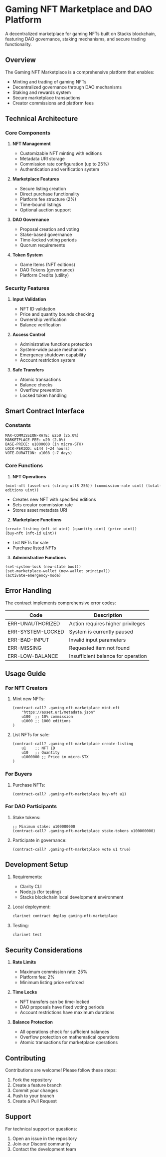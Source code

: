 # Gaming NFT Marketplace and DAO Platform

A decentralized marketplace for gaming NFTs built on Stacks blockchain, featuring DAO governance, staking mechanisms, and secure trading functionality.

## Overview

The Gaming NFT Marketplace is a comprehensive platform that enables:
- Minting and trading of gaming NFTs
- Decentralized governance through DAO mechanisms
- Staking and rewards system
- Secure marketplace transactions
- Creator commissions and platform fees

## Technical Architecture

### Core Components

1. **NFT Management**
   - Customizable NFT minting with editions
   - Metadata URI storage
   - Commission rate configuration (up to 25%)
   - Authentication and verification system

2. **Marketplace Features**
   - Secure listing creation
   - Direct purchase functionality
   - Platform fee structure (2%)
   - Time-bound listings
   - Optional auction support

3. **DAO Governance**
   - Proposal creation and voting
   - Stake-based governance
   - Time-locked voting periods
   - Quorum requirements

4. **Token System**
   - Game Items (NFT editions)
   - DAO Tokens (governance)
   - Platform Credits (utility)

### Security Features

1. **Input Validation**
   - NFT ID validation
   - Price and quantity bounds checking
   - Ownership verification
   - Balance verification

2. **Access Control**
   - Administrative functions protection
   - System-wide pause mechanism
   - Emergency shutdown capability
   - Account restriction system

3. **Safe Transfers**
   - Atomic transactions
   - Balance checks
   - Overflow prevention
   - Locked token handling

## Smart Contract Interface

### Constants

```clarity
MAX-COMMISSION-RATE: u250 (25.0%)
MARKETPLACE-FEE: u20 (2.0%)
BASE-PRICE: u1000000 (in micro-STX)
LOCK-PERIOD: u144 (~24 hours)
VOTE-DURATION: u1008 (~7 days)
```

### Core Functions

1. **NFT Operations**
```clarity
(mint-nft (asset-uri (string-utf8 256)) (commission-rate uint) (total-editions uint))
```
- Creates new NFT with specified editions
- Sets creator commission rate
- Stores asset metadata URI

2. **Marketplace Functions**
```clarity
(create-listing (nft-id uint) (quantity uint) (price uint))
(buy-nft (nft-id uint))
```
- List NFTs for sale
- Purchase listed NFTs

3. **Administrative Functions**
```clarity
(set-system-lock (new-state bool))
(set-marketplace-wallet (new-wallet principal))
(activate-emergency-mode)
```

## Error Handling

The contract implements comprehensive error codes:

| Code | Description |
|------|-------------|
| ERR-UNAUTHORIZED | Action requires higher privileges |
| ERR-SYSTEM-LOCKED | System is currently paused |
| ERR-BAD-INPUT | Invalid input parameters |
| ERR-MISSING | Requested item not found |
| ERR-LOW-BALANCE | Insufficient balance for operation |

## Usage Guide

### For NFT Creators

1. Mint new NFTs:
   ```clarity
   (contract-call? .gaming-nft-marketplace mint-nft 
       "https://asset.uri/metadata.json" 
       u100  ;; 10% commission
       u1000 ;; 1000 editions
   )
   ```

2. List NFTs for sale:
   ```clarity
   (contract-call? .gaming-nft-marketplace create-listing 
       u1    ;; NFT ID
       u10   ;; Quantity
       u1000000 ;; Price in micro-STX
   )
   ```

### For Buyers

1. Purchase NFTs:
   ```clarity
   (contract-call? .gaming-nft-marketplace buy-nft u1)
   ```

### For DAO Participants

1. Stake tokens:
   ```clarity
   ;; Minimum stake: u100000000
   (contract-call? .gaming-nft-marketplace stake-tokens u100000000)
   ```

2. Participate in governance:
   ```clarity
   (contract-call? .gaming-nft-marketplace vote u1 true)
   ```

## Development Setup

1. Requirements:
   - Clarity CLI
   - Node.js (for testing)
   - Stacks blockchain local development environment

2. Local deployment:
   ```bash
   clarinet contract deploy gaming-nft-marketplace
   ```

3. Testing:
   ```bash
   clarinet test
   ```

## Security Considerations

1. **Rate Limits**
   - Maximum commission rate: 25%
   - Platform fee: 2%
   - Minimum listing price enforced

2. **Time Locks**
   - NFT transfers can be time-locked
   - DAO proposals have fixed voting periods
   - Account restrictions have maximum durations

3. **Balance Protection**
   - All operations check for sufficient balances
   - Overflow protection on mathematical operations
   - Atomic transactions for marketplace operations

## Contributing

Contributions are welcome! Please follow these steps:

1. Fork the repository
2. Create a feature branch
3. Commit your changes
4. Push to your branch
5. Create a Pull Request

## Support

For technical support or questions:
1. Open an issue in the repository
2. Join our Discord community
3. Contact the development team
